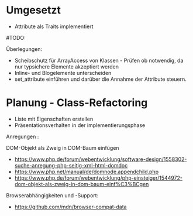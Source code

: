 # Umgesetzt
* Attribute als Traits implementiert


#TODO: 

Überlegungen:

* Scheibschutz für ArrayAccess von Klassen - Prüfen ob notwendig, da nur typsichere Elemente akzeptiert werden
* Inline- und Blogelemente unterscheiden
* set_attribute einführen und darüber die Annahme der Attribute steuern.


# Planung - Class-Refactoring
* Liste mit Eigenschaften erstellen
* Präsentationsverhalten in der implementierungsphase


Anregungen :

DOM-Objekt als Zweig in DOM-Baum einfügen
* https://www.php.de/forum/webentwicklung/software-design/1558302-suche-anregung-php-seitig-xml-html-domdoc
* https://www.php.net/manual/de/domnode.appendchild.php
* https://www.php.de/forum/webentwicklung/php-einsteiger/1544972-dom-objekt-als-zweig-in-dom-baum-einf%C3%BCgen


Browserabhängigkeiten und -Support:
* https://github.com/mdn/browser-compat-data

